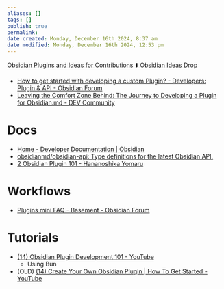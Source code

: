 ```yaml
---
aliases: []
tags: []
publish: true
permalink:
date created: Monday, December 16th 2024, 8:37 am
date modified: Monday, December 16th 2024, 12:53 pm
---
```


[Obsidian Plugins and Ideas for Contributions](../Contributable%20Obsidian%20Wiki/Obsidian%20Plugins%20and%20Ideas%20for%20Contributions/Obsidian%20Plugins%20and%20Ideas%20for%20Contributions.md)
[⬇️ Obsidian Ideas Drop](../⬇️%20Obsidian%20Ideas%20Drop/⬇️%20Obsidian%20Ideas%20Drop.md)

- [How to get started with developing a custom Plugin? - Developers: Plugin & API - Obsidian Forum](https://forum.obsidian.md/t/how-to-get-started-with-developing-a-custom-plugin/8157/3)
- [Leaving the Comfort Zone Behind: The Journey to Developing a Plugin for Obsidian.md - DEV Community](https://dev.to/dariocasciato/leaving-the-comfort-zone-behind-the-journey-to-developing-a-plugin-for-obsidianmd-53hi)

# Docs

- [Home - Developer Documentation | Obsidian](https://docs.obsidian.md/Home)
- [obsidianmd/obsidian-api: Type definitions for the latest Obsidian API.](https://github.com/obsidianmd/obsidian-api)
- [2 Obsidian Plugin 101 - Hananoshika Yomaru](https://yomaru.dev/obsidian-plugin-101)

# Workflows

- [Plugins mini FAQ - Basement - Obsidian Forum](https://forum.obsidian.md/t/plugins-mini-faq/7737/25)

# Tutorials

- [(14) Obsidian Plugin Development 101 - YouTube](https://www.youtube.com/watch?v=kQCc7HYOfpY&t=516s)
	- Using Bun
- (OLD) [(14) Create Your Own Obsidian Plugin | How To Get Started - YouTube](https://www.youtube.com/watch?v=9lA-jaMNS0k)